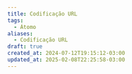 ```yaml
---
title: Codificação URL
tags:
  - Átomo
aliases:
  - Codificação URL
draft: true
created_at: 2024-07-12T19:15:12-03:00
updated_at: 2025-02-08T22:25:58-03:00
---
```


